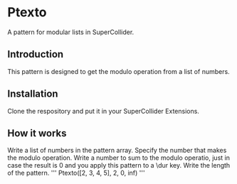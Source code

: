 # Ptexto
A pattern for modular lists in SuperCollider.

## Introduction
This pattern is designed to get the modulo operation from a list of numbers.

## Installation
Clone the respository and put it in your SuperCollider Extensions.

## How it works
Write a list of numbers in the pattern array. Specify the number that makes the modulo operation. Write a number to sum to the modulo operatio, just in case the result is 0 and you apply this pattern to a \dur key. Write the length of the pattern.
'''
Ptexto([2, 3, 4, 5], 2, 0, inf)
'''
